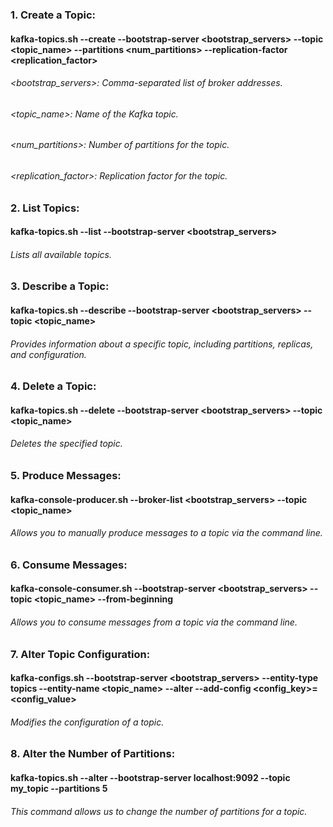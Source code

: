 ### 1. Create a Topic:
#### kafka-topics.sh --create --bootstrap-server <bootstrap_servers> --topic <topic_name> --partitions <num_partitions> --replication-factor <replication_factor>
###### <bootstrap_servers>: Comma-separated list of broker addresses.
###### <topic_name>: Name of the Kafka topic.
###### <num_partitions>: Number of partitions for the topic.
###### <replication_factor>: Replication factor for the topic.

### 2. List Topics:
#### kafka-topics.sh --list --bootstrap-server <bootstrap_servers>
###### Lists all available topics.

### 3. Describe a Topic:
#### kafka-topics.sh --describe --bootstrap-server <bootstrap_servers> --topic <topic_name>
###### Provides information about a specific topic, including partitions, replicas, and configuration.

### 4. Delete a Topic:
#### kafka-topics.sh --delete --bootstrap-server <bootstrap_servers> --topic <topic_name>
###### Deletes the specified topic.

### 5. Produce Messages:
#### kafka-console-producer.sh --broker-list <bootstrap_servers> --topic <topic_name>
###### Allows you to manually produce messages to a topic via the command line.

### 6. Consume Messages:
#### kafka-console-consumer.sh --bootstrap-server <bootstrap_servers> --topic <topic_name> --from-beginning
###### Allows you to consume messages from a topic via the command line.

### 7. Alter Topic Configuration:
#### kafka-configs.sh --bootstrap-server <bootstrap_servers> --entity-type topics --entity-name <topic_name> --alter --add-config <config_key>=<config_value>
###### Modifies the configuration of a topic.

### 8. Alter the Number of Partitions:
#### kafka-topics.sh --alter --bootstrap-server localhost:9092 --topic my_topic --partitions 5
###### This command allows us to change the number of partitions for a topic. 
